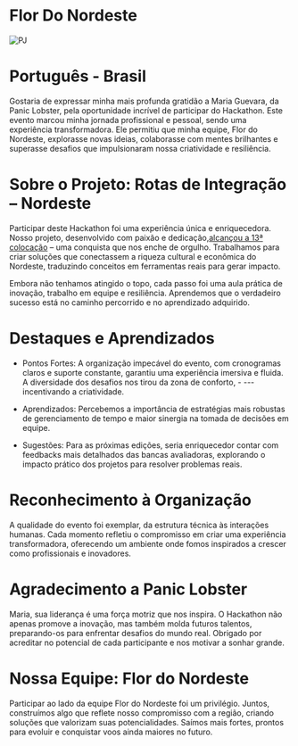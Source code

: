 
# Flor Do Nordeste
![PJ](https://github.com/user-attachments/assets/8e0b59f9-8cbf-42f8-9a83-619b488025de)

# Português - Brasil

Gostaria de expressar minha mais profunda gratidão a Maria Guevara, da Panic Lobster, pela oportunidade incrível de participar do Hackathon. Este evento marcou minha jornada profissional e pessoal, sendo uma experiência transformadora. Ele permitiu que minha equipe, Flor do Nordeste, explorasse novas ideias, colaborasse com mentes brilhantes e superasse desafios que impulsionaram nossa criatividade e resiliência.

# Sobre o Projeto: Rotas de Integração – Nordeste

Participar deste Hackathon foi uma experiência única e enriquecedora. Nosso projeto, desenvolvido com paixão e dedicação,[alcançou a 13ª colocação](https://repositorio.enap.gov.br/jspui/bitstream/1/8037/6/Resultado%20Final%20Impulso%20Regional%20Hackathon%20Comunicado_25.pdf) – uma conquista que nos enche de orgulho. Trabalhamos para criar soluções que conectassem a riqueza cultural e econômica do Nordeste, traduzindo conceitos em ferramentas reais para gerar impacto.

Embora não tenhamos atingido o topo, cada passo foi uma aula prática de inovação, trabalho em equipe e resiliência. Aprendemos que o verdadeiro sucesso está no caminho percorrido e no aprendizado adquirido.

# Destaques e Aprendizados

- Pontos Fortes: A organização impecável do evento, com cronogramas claros e suporte constante, garantiu uma experiência imersiva e fluida. A diversidade dos desafios nos tirou da zona de conforto, - ---incentivando a criatividade.

- Aprendizados: Percebemos a importância de estratégias mais robustas de gerenciamento de tempo e maior sinergia na tomada de decisões em equipe.

- Sugestões: Para as próximas edições, seria enriquecedor contar com feedbacks mais detalhados das bancas avaliadoras, explorando o impacto prático dos projetos para resolver problemas reais.

# Reconhecimento à Organização

A qualidade do evento foi exemplar, da estrutura técnica às interações humanas. Cada momento refletiu o compromisso em criar uma experiência transformadora, oferecendo um ambiente onde fomos inspirados a crescer como profissionais e inovadores.

# Agradecimento a Panic Lobster

Maria, sua liderança é uma força motriz que nos inspira. O Hackathon não apenas promove a inovação, mas também molda futuros talentos, preparando-os para enfrentar desafios do mundo real. Obrigado por acreditar no potencial de cada participante e nos motivar a sonhar grande.

# Nossa Equipe: Flor do Nordeste

Participar ao lado da equipe Flor do Nordeste foi um privilégio. Juntos, construímos algo que reflete nosso compromisso com a região, criando soluções que valorizam suas potencialidades. Saímos mais fortes, prontos para evoluir e conquistar voos ainda maiores no futuro.
